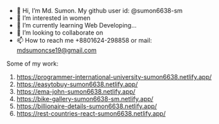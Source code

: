 - 👋 Hi, I’m Md. Sumon. My github user id: @sumon6638-sm
- 👀 I’m interested in women
- 🌱 I’m currently learning Web Developing...
- 💞️ I’m looking to collaborate on
- 📫 How to reach me +8801624-298858 or mail: mdsumoncse19@gmail.com

Some of my work:
1. https://programmer-international-university-sumon6638.netlify.app/
2. https://easytobuy-sumon6638.netlify.app/
3. https://ema-john-sumon6638.netlify.app/
4. https://bike-gallery-sumon6638-sm.netlify.app/
5. https://billionaire-details-sumon6638.netlify.app/
6. https://rest-countries-react-sumon6638.netlify.app/

<!---
sumon6638-sm/sumon6638-sm is a ✨ special ✨ repository because its `README.md` (this file) appears on your GitHub profile.
You can click the Preview link to take a look at your changes.
--->
